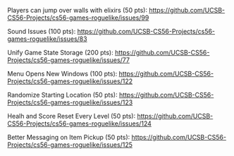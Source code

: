 Players can jump over walls with elixirs (50 pts): https://github.com/UCSB-CS56-Projects/cs56-games-roguelike/issues/99

Sound Issues (100 pts): https://github.com/UCSB-CS56-Projects/cs56-games-roguelike/issues/83

Unify Game State Storage (200 pts): https://github.com/UCSB-CS56-Projects/cs56-games-roguelike/issues/77

Menu Opens New Windows (100 pts): https://github.com/UCSB-CS56-Projects/cs56-games-roguelike/issues/122

Randomize Starting Location (50 pts): https://github.com/UCSB-CS56-Projects/cs56-games-roguelike/issues/123

Healh and Score Reset Every Level (50 pts): https://github.com/UCSB-CS56-Projects/cs56-games-roguelike/issues/124

Better Messaging on Item Pickup (50 pts): https://github.com/UCSB-CS56-Projects/cs56-games-roguelike/issues/125

